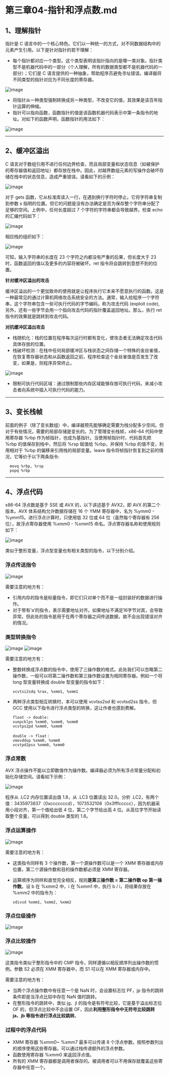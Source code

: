 # 第三章04-指针和浮点数.md

## 1、理解指针

指针是 C 语言中的一个核心特色。它们以一种统一的方式，对不同数据结构中的元素产生引用。以下是针对指针的若干理解：

- 每个指针都对应一个类型。这个类型表明该指针指向的是哪一类对象。指针类型不是机器代码中的一部分（个人理解，所有的数据类型都不是机器代码的一部分）；它们是 C 语言提供的一种抽象，帮助程序员避免寻址错误。编译器将不同类型的指针对应为不同长度的寄存器。

![image](https://user-images.githubusercontent.com/56211928/142997280-22d02d5b-8a77-493d-9e5b-68ab1f6f4c41.png)

- 将指针从一种类型强制转换成另一种类型，不改变它的值，其效果是该百年指针运算的伸缩。
- 指针可以指向函数，函数指针的值是该函数机器代码表示中第一条指令的地址。对如下的函数声明，函数指针的用法如下：

![image](https://user-images.githubusercontent.com/56211928/142999119-ee559e58-9617-4c52-98b1-1123b080428b.png)

---
## 2、缓冲区溢出

C 语言对于数组引用不进行任何边界检查，而且局部变量和状态信息（如被保护的寄存器值和返回地址）都存放在栈中。因此，对越界数组元素的写操作会破坏存储在栈中的状态信息，造成严重错误。请看如下的示例：

![image](https://user-images.githubusercontent.com/56211928/143000152-45b5695f-7e62-48fe-81bc-2a1d0a679eb4.png)

对于 gets 函数，它从标准库读入一行，在遇到换行字符时停止。它将字符串复制到参数 s 指明的位置。但它的问题是没有办法确定是否为保存整个字符串分配了足够的空间。上例中，任何长度超过 7 个字符的字符串都会导致越界。检查 echo 的汇编代码如下：

![image](https://user-images.githubusercontent.com/56211928/143001067-7fda4f01-cea9-4a6a-87af-44bc02447f04.png)

相应栈的组织如下：

![image](https://user-images.githubusercontent.com/56211928/143001415-7a406b68-edf7-4e37-a9ad-1155e6c0a5c7.png)

可知，输入字符串的长度在 23 个字符之内都没有严重的后果，但长度大于 23 时，函数返回的值以及更多的内容将被破坏。ret 指令将会跳转到意想不到的位置。

**针对缓冲区溢出的攻击**

缓冲区溢出的一个更加致命的使用就是让程序执行它本来不愿意执行的函数。这是一种最常见的通过计算机网络攻击系统安全的方法。通常，输入给程序一个字符串，这个字符串包含一些可执行代码的字节编码，称为攻击代码 (exploit code), 另外，还有一些字节会用一个指向攻击代码的指针覆盖返回地址。那么，执行 ret 指令的效果就是跳转到攻击代码。

**对抗缓冲区溢出攻击**

- 栈随机化：栈的位置在程序每次运行时都有变化，使攻击者无法确定攻击代码具体存放的位置。
- 栈破坏检测：在栈中任何局部缓冲区与栈状态之间存储一个特殊的金丝雀值，在恢复寄存器状态和从函数返回之前，程序检查这个金丝雀值是否发生了改变，如果是，则程序异常终止。

![image](https://user-images.githubusercontent.com/56211928/143002956-a60870ee-0937-45fa-858f-e89f7522a7f9.png)

- 限制可执行代码区域：通过限制那些内存区域能够存放可执行代码，来减小攻击者向系统中插入可执行代码的能力。

---
## 3、变长栈帧

前面的例子（除了变长数组）中，编译器预先能够确定需要为栈分配多少空间。但对于有些情况，需要的局部存储是变长的。为了管理变长栈帧，x86-64 代码中使用寄存器 %rbp 作为帧指针，也成为基指针。当使用帧指针时，代码首先把 %rbp 的值保存到栈中，然后将 %rsp 赋值给 %rbp，并保持 %rbp 的值不变，利用相对于 %rbp 的偏移来引用栈的局部变量。leave 指令将帧指针恢复到之前的情况，它等价于以下两条指令:

      movq %rbp, %rsp
      popq %rbp

---
## 4、浮点代码

x86-64 浮点数是基于 SSE 或 AVX 的，以下讲述基于 AVX2，即 AVX 的第二个版本。AVX 体系结构允许数据存储在 16 个 YMM 寄存器中，名为 %ymm0 - %ymm15。进行浮点计算时，只使用低 32 位或 64 位（虽然每个寄存器有 256 位），故浮点寄存器使用 %xmm0 - %xmm15 命名。浮点寄存器名称和使用规则如下：

![image](https://user-images.githubusercontent.com/56211928/143015517-1f0fa518-31a6-44dd-8384-c8a0e33766cd.png)

类似于整形变量，浮点型变量也有相关类型的指令，以下分别介绍。

### 浮点传送指令

![image](https://user-images.githubusercontent.com/56211928/143016022-e0088d79-827f-44bd-9068-802c13cf40fb.png)

需要注意的地方有：

- 引用内存的指令是标量指令，即它们只对单个而不是一组封装好的数据进行操作。
- 对于带有‘a’的指令，表示需要地址对齐。如果地址不满足16字节对其，会导致异常。但此处的指令是用于在两个寄存器之间传送数据，故不会出现错误对齐的情况。

### 类型转换指令

![image](https://user-images.githubusercontent.com/56211928/143016977-bafb51d0-4c1b-43ef-87d9-3991f4a439ac.png)
![image](https://user-images.githubusercontent.com/56211928/143017021-849813b0-e4f8-40cf-a40a-6f6f7bae6994.png)

需要注意的地方有：

- 整数转换成浮点数的指令中，使用了三操作数的格式。此处我们可以忽略第二操作数，一般可以将第二操作数和第三操作数设置为相同寄存器。例如一个将 long 型变量转换成 double 型变量的指令如下：

      vcvtsi2sdq %rax, %xmm1, %xmm1
      
- 两种浮点类型相互转换时，本可以使用 vcvtss2sd 和 vcvtsd2ss 指令，但 GCC 使用以下指令进行浮点类型的转换，这让作者也感到费解。

      float -> double:
      vunpcklps %xmm0, %xmm0, %xmm0
      vcvtps2pd %xmm0, %xmm0
          
      double -> float：
      vmovddup %xmm0, %xmm0
      vcvtpd2psx %xmm0, %xmm0

### 浮点常数

AVX 浮点操作不能以立即数值作为操作数。编译器必须为所有浮点常量分配和初始化存储空间。请看如下示例：

![image](https://user-images.githubusercontent.com/56211928/143024779-22f0de3f-c2d2-4662-b79f-e40ec585aec6.png)

程序从 .LC2 内存位置读出值 1.8，从 .LC3 位置读出 32.0。分析 .LC2，有两个值：3435973837（0xcccccccd），1073532108（0x3fffccccc），因为机器采用小段对齐，第一个值给出低 4 位，第二个字节给出高 4 位。从高位字节开始读取整个变量，可以得到 double 类型的 1.8。

### 浮点运算操作

![image](https://user-images.githubusercontent.com/56211928/143020589-d6512056-2301-45e3-8e31-0003ea8aaf69.png)

需要注意的地方有：

- 这类指令同样有 3 个操作数，第一个源操作数可以是一个 XMM 寄存器或内存位置，第二个源操作数和目的操作数都必须是 XMM 寄存器。
- 运算顺序为同样和直觉完全相反，规则**是第三操作数 = 第二操作数 op 第一操作数**。设 b 在 %xmm2 中，i 在 %xmm1 中，执行 b / i，将结果存放在 %xmm2 中的指令为：

      vdivsd %xmm1, %xmm2, %xmm2
      
### 浮点位级操作
 
 ![image](https://user-images.githubusercontent.com/56211928/143021665-9278f375-5e4f-4459-8294-a987464afdbe.png)

### 浮点比较操作

![image](https://user-images.githubusercontent.com/56211928/143022148-c50d5f42-6302-49d2-bb53-7e961536045c.png)

这类指令类似于整形指令中的 CMP 指令，同样遵循以相反顺序列出操作数的惯例。参数 S2 必须在 XMM 寄存器中，而 S1 可以在 XMM 寄存器或内存中。

需要注意的地方有：

- 当两个浮点操作数中有任意一个是 NaN 时，会设置标志位 PF，jp 指令的跳转条件即是当浮点比较中存在 NaN 值时跳转。
- 在整形指令的跳转中，类似 jg、jl 的指令是有符号比较，它是基于溢出标志位 OF 的，但浮点比较中不会设置 OF，因此**利用整形指令中无符号比较跳转 ja、jb 等指令进行浮点比较跳转**。

### 过程中的浮点代码

- XMM 寄存器 %xmm0~ %xmm7 最多可以传递 8 个浮点参数。按照参数列出的顺序使用这些寄存器。可以通过栈传递额外的浮点参数。
- 函数使用寄存器 %xmm0 来返回浮点值。
- 所有的 XMM 寄存器都是调用者保存的。被调用者可以不用保存就覆盖这些寄存器中任意一个。
